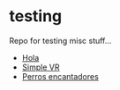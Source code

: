 # testing
Repo for testing misc stuff...

* [Hola](hola.html)
* [Simple VR](simplevr.html)
* [ Perros encantadores](holaa2.html) 
